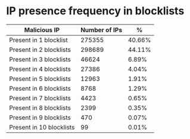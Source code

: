 # IP presence frequency in blocklists
| Malicious IP | Number of IPs | % |
|----|----|----|
| Present in 1 blocklist | 275355 | 40.66% |
| Present in 2 blocklists | 298689 | 44.11% |
| Present in 3 blocklists | 46624 | 6.89% |
| Present in 4 blocklists | 27386 | 4.04% |
| Present in 5 blocklists | 12963 | 1.91% |
| Present in 6 blocklists | 8768 | 1.29% |
| Present in 7 blocklists | 4423 | 0.65% |
| Present in 8 blocklists | 2399 | 0.35% |
| Present in 9 blocklists | 470 | 0.07% |
| Present in 10 blocklists | 99 | 0.01% |
